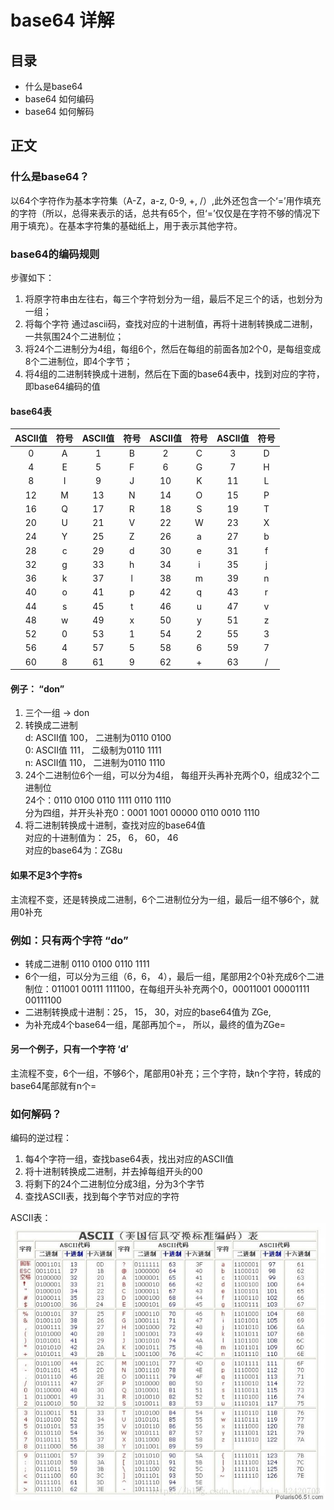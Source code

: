 # base64 详解 
## 目录
- 什么是base64
- base64 如何编码
- base64 如何解码

## 正文
### 什么是base64？
以64个字符作为基本字符集（A-Z，a-z, 0-9, +, /）,此外还包含一个‘=’用作填充的字符（所以，总得来表示的话，总共有65个，但‘=’仅仅是在字符不够的情况下用于填充）。在基本字符集的基础纸上，用于表示其他字符。

### base64的编码规则
步骤如下：
1. 将原字符串由左往右，每三个字符划分为一组，最后不足三个的话，也划分为一组；
2. 将每个字符 通过ascii码，查找对应的十进制值，再将十进制转换成二进制，一共氛围24个二进制位；
3. 将24个二进制分为4组，每组6个，然后在每组的前面各加2个0，是每组变成8个二进制位，即4个字节；
4. 将4组的二进制转换成十进制，然后在下面的base64表中，找到对应的字符，即base64编码的值

#### base64表
| ASCII值 | 符号 | ASCII值 | 符号 | ASCII值 | 符号 | ASCII值 | 符号 |
| :-: | :-: | :-: | :-: | :-: | :-: | :-: | :-: |
| 0  | A | 1  | B | 2  | C | 3  | D |
| 4  | E | 5  | F | 6  | G | 7  | H |
| 8  | I | 9  | J | 10 | K | 11 | L |
| 12 | M | 13 | N | 14 | O | 15 | P |
| 16 | Q | 17 | R | 18 | S | 19 | T |
| 20 | U | 21 | V | 22 | W | 23 | X |
| 24 | Y | 25 | Z | 26 | a | 27 | b |
| 28 | c | 29 | d | 30 | e | 31 | f |
| 32 | g | 33 | h | 34 | i | 35 | j |
| 36 | k | 37 | l | 38 | m | 39 | n |
| 40 | o | 41 | p | 42 | q | 43 | r |
| 44 | s | 45 | t | 46 | u | 47 | v |
| 48 | w | 49 | x | 50 | y | 51 | z |
| 52 | 0 | 53 | 1 | 54 | 2 | 55 | 3 |
| 56 | 4 | 57 | 5 | 58 | 6 | 59 | 7 |
| 60 | 8 | 61 | 9 | 62 | + | 63 | / |

#### 例子： “don” 
1. 三个一组 -> don  
2. 转换成二进制  
  d: ASCII值 100， 二进制为0110 0100  
  0: ASCII值 111， 二级制为0110 1111  
  n: ASCII值 110， 二进制为0110 1110  
3. 24个二进制位6个一组，可以分为4组， 每组开头再补充两个0，组成32个二进制位  
  24个：0110 0100 0110 1111 0110 1110  
  分为四组，并开头补充0：0001 1001 00000 0110 0010 1110
4. 将二进制转换成十进制，查找对应的base64值  
  对应的十进制值为： 25， 6， 60， 46  
  对应的base64为：ZG8u

#### 如果不足3个字符s
主流程不变，还是转换成二进制，6个二进制位分为一组，最后一组不够6个，就用0补充
### 例如：只有两个字符 “do”
- 转成二进制 0110 0100 0110 1111
- 6个一组，可以分为三组（6，6， 4），最后一组，尾部用2个0补充成6个二进制位：011001 00111 111100，在每组开头补充两个0，00011001 00001111 00111100
- 二进制转换成十进制：25， 15， 30，对应的base64值为 ZGe, 
- 为补充成4个base64一组，尾部再加个=， 所以，最终的值为ZGe=

#### 另一个例子，只有一个字符 ‘d’
主流程不变，6个一组，不够6个，尾部用0补充；三个字符，缺n个字符，转成的base64尾部就有n个=

### 如何解码？
编码的逆过程：
1. 每4个字符一组，查找base64表，找出对应的ASCII值
2. 将十进制转换成二进制，并去掉每组开头的00
3. 将剩下的24个二进制位分成3组，分为3个字节
4. 查找ASCII表，找到每个字节对应的字符

ASCII表：
![ASCII表](../../.vuepress/public/js/base64Img/ASCII-table.jpeg)







  


